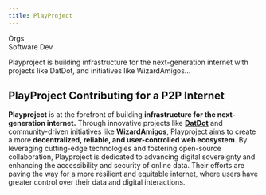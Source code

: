 ```yaml
---
title: PlayProject
---
```

Orgs  
 Software Dev  

Playproject is building infrastructure for the next-generation internet with projects like DatDot, and initiatives like WizardAmigos…

PlayProject Contributing for a P2P Internet
-------------------------------------------

**Playproject** is at the forefront of building **infrastructure for the next-generation internet.** Through innovative projects like [**DatDot**](https://dablock.com/dapps/datdot/) and community-driven initiatives like **WizardAmigos**, Playproject aims to create a more **decentralized, reliable, and user-controlled web ecosystem**. By leveraging cutting-edge technologies and fostering open-source collaboration, Playproject is dedicated to advancing digital sovereignty and enhancing the accessibility and security of online data. Their efforts are paving the way for a more resilient and equitable internet, where users have greater control over their data and digital interactions.
